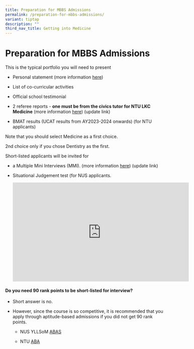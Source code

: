 ```yaml
---
title: Preparation for MBBS Admissions
permalink: /preparation-for-mbbs-admissions/
variant: tiptap
description: ""
third_nav_title: Getting into Medicine
---
```

<h1>Preparation for MBBS Admissions​</h1>
<p>This is the typical portfolio you will need to present</p>
<ul>
<li>
<p>Personal statement (more information <a href="https://ecg.nanyangjc.moe.edu.sg/medicine/" class="wixui-rich-text__text" rel="noopener noreferrer nofollow" target="_self"><u>here</u></a>)</p>
</li>
<li>
<p>List of co-curricular activities</p>
</li>
<li>
<p>Official school testimonial</p>
</li>
<li>
<p>2 referee reports - <strong>one must be from the civics tutor&nbsp;for NTU LKC Medicine</strong>&nbsp;(more
information <a href="teacher-references" class="wixui-rich-text__text" rel="noopener noreferrer nofollow" target="_self"><u>here</u></a>) (update link)</p>
</li>
<li>
<p>BMAT results (UCAT results from AY2023-2024 onwards) (for NTU applicants)</p>
</li>
</ul>
<p>Note that you should select Medicine as a first choice.</p>
<p>2nd choice only if you chose Dentistry as the first.</p>
<p>Short-listed applicants will be invited for</p>
<ul>
<li>
<p>a Multiple Mini Interviews (MMI). (more information <a href="interview-preparation" class="wixui-rich-text__text" rel="noopener noreferrer nofollow" target="_self"><u>here</u></a>)
(update link)</p>
</li>
<li>
<p>Situational Judgement test (for NUS applicants.</p>
<div class="iframe-wrapper">
<iframe height="315" width="560" allowfullscreen="true" frameborder="0" src="https://www.youtube.com/embed/vtoE39ULTU0?si=SjCkhqK6ZBuqvn_Q"></iframe>
</div>
</li>
</ul>
<h4>Do you need 90 rank points to be short-listed for interview?</h4>
<ul>
<li>
<p>Short answer is no.</p>
</li>
<li>
<p>However, since the course is so competitive, it is recommended that you
apply through aptitude-based admissions if you did not get 90 rank points.</p>
<ul>
<li>
<p>NUS YLLSoM&nbsp;<a href="https://medicine.nus.edu.sg/admissions/aptitude-based-admissions-scheme-abas/" class="wixui-rich-text__text" rel="noreferrer noopener" target="_blank"><u>ABAS</u></a>​</p>
</li>
<li>
<p>NTU <a href="https://www.ntu.edu.sg/admissions/undergraduate/admission-guide/Aptitude-based-Admissions" class="wixui-rich-text__text" rel="noreferrer noopener" target="_blank"><u>ABA</u></a>
</p>
</li>
</ul>
</li>
</ul>
<p></p>